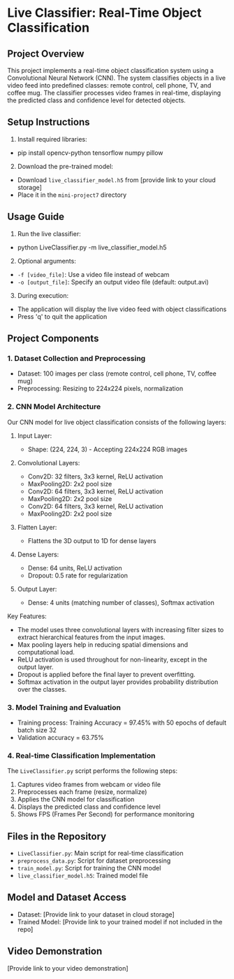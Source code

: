 # Live Classifier: Real-Time Object Classification

## Project Overview

This project implements a real-time object classification system using a Convolutional Neural Network (CNN). The system classifies objects in a live video feed into predefined classes: remote control, cell phone, TV, and coffee mug. The classifier processes video frames in real-time, displaying the predicted class and confidence level for detected objects.

## Setup Instructions

1. Install required libraries:
- pip install opencv-python tensorflow numpy pillow
2. Download the pre-trained model:
- Download `live_classifier_model.h5` from [provide link to your cloud storage]
- Place it in the `mini-project7` directory

## Usage Guide

1. Run the live classifier:
- python LiveClassifier.py -m live_classifier_model.h5

2. Optional arguments:
- `-f [video_file]`: Use a video file instead of webcam
- `-o [output_file]`: Specify an output video file (default: output.avi)

3. During execution:
- The application will display the live video feed with object classifications
- Press 'q' to quit the application

## Project Components

### 1. Dataset Collection and Preprocessing

- Dataset: 100 images per class (remote control, cell phone, TV, coffee mug)
- Preprocessing: Resizing to 224x224 pixels, normalization

### 2. CNN Model Architecture

Our CNN model for live object classification consists of the following layers:

1. Input Layer:
   - Shape: (224, 224, 3) - Accepting 224x224 RGB images

2. Convolutional Layers:
   - Conv2D: 32 filters, 3x3 kernel, ReLU activation
   - MaxPooling2D: 2x2 pool size
   - Conv2D: 64 filters, 3x3 kernel, ReLU activation
   - MaxPooling2D: 2x2 pool size
   - Conv2D: 64 filters, 3x3 kernel, ReLU activation
   - MaxPooling2D: 2x2 pool size

3. Flatten Layer:
   - Flattens the 3D output to 1D for dense layers

4. Dense Layers:
   - Dense: 64 units, ReLU activation
   - Dropout: 0.5 rate for regularization

5. Output Layer:
   - Dense: 4 units (matching number of classes), Softmax activation

Key Features:
- The model uses three convolutional layers with increasing filter sizes to extract hierarchical features from the input images.
- Max pooling layers help in reducing spatial dimensions and computational load.
- ReLU activation is used throughout for non-linearity, except in the output layer.
- Dropout is applied before the final layer to prevent overfitting.
- Softmax activation in the output layer provides probability distribution over the classes.

### 3. Model Training and Evaluation

- Training process: Training Accuracy = 97.45% with 50 epochs of default batch size 32
- Validation accuracy = 63.75%

### 4. Real-time Classification Implementation

The `LiveClassifier.py` script performs the following steps:
1. Captures video frames from webcam or video file
2. Preprocesses each frame (resize, normalize)
3. Applies the CNN model for classification
4. Displays the predicted class and confidence level
5. Shows FPS (Frames Per Second) for performance monitoring

## Files in the Repository

- `LiveClassifier.py`: Main script for real-time classification
- `preprocess_data.py`: Script for dataset preprocessing
- `train_model.py`: Script for training the CNN model
- `live_classifier_model.h5`: Trained model file

## Model and Dataset Access

- Dataset: [Provide link to your dataset in cloud storage]
- Trained Model: [Provide link to your trained model if not included in the repo]

## Video Demonstration

[Provide link to your video demonstration]
